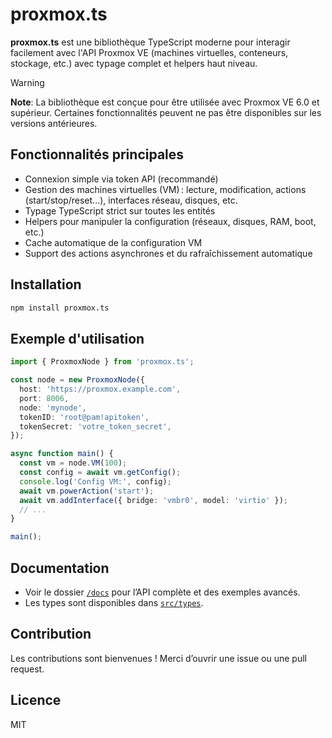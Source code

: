 # proxmox.ts

**proxmox.ts** est une bibliothèque TypeScript moderne pour interagir facilement avec l'API Proxmox VE (machines virtuelles, conteneurs, stockage, etc.) avec typage complet et helpers haut niveau.

> [!WARNING] 
> **Note**: La bibliothèque est conçue pour être utilisée avec Proxmox VE 6.0 et supérieur. Certaines fonctionnalités peuvent ne pas être disponibles sur les versions antérieures.

## Fonctionnalités principales

-  Connexion simple via token API (recommandé)
-  Gestion des machines virtuelles (VM) : lecture, modification, actions (start/stop/reset...), interfaces réseau, disques, etc.
-  Typage TypeScript strict sur toutes les entités
-  Helpers pour manipuler la configuration (réseaux, disques, RAM, boot, etc.)
-  Cache automatique de la configuration VM
-  Support des actions asynchrones et du rafraîchissement automatique

## Installation

```bash
npm install proxmox.ts
```

## Exemple d'utilisation

```typescript
import { ProxmoxNode } from 'proxmox.ts';

const node = new ProxmoxNode({
  host: 'https://proxmox.example.com',
  port: 8006,
  node: 'mynode',
  tokenID: 'root@pam!apitoken',
  tokenSecret: 'votre_token_secret',
});

async function main() {
  const vm = node.VM(100);
  const config = await vm.getConfig();
  console.log('Config VM:', config);
  await vm.powerAction('start');
  await vm.addInterface({ bridge: 'vmbr0', model: 'virtio' });
  // ...
}

main();
```

## Documentation

-  Voir le dossier [`/docs`](./docs) pour l’API complète et des exemples avancés.
-  Les types sont disponibles dans [`src/types`](./src/types).

## Contribution

Les contributions sont bienvenues ! Merci d’ouvrir une issue ou une pull request.

## Licence

MIT
